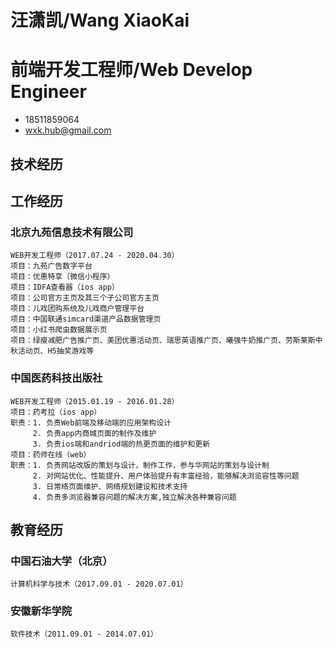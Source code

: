 # 汪潇凯/Wang XiaoKai
# 前端开发工程师/Web Develop Engineer

- 18511859064
- wxk.hub@gmail.com

## 技术经历


## 工作经历
### 北京九苑信息技术有限公司
    WEB开发工程师（2017.07.24 - 2020.04.30）
    项目：九苑广告数字平台
    项目：优惠特享（微信小程序）
    项目：IDFA查看器（ios app）
    项目：公司官方主页及其三个子公司官方主页
    项目：儿戏团购系统及儿戏商户管理平台
    项目：中国联通simcard渠道产品数据管理页
    项目：小红书爬虫数据展示页
    项目：绿瘦减肥广告推广页、美团优惠活动页、瑞思英语推广页、曦强牛奶推广页、劳斯莱斯中秋活动页、H5抽奖游戏等
### 中国医药科技出版社
    WEB开发工程师（2015.01.19 - 2016.01.28）
    项目：药考拉（ios app）
    职责：1. 负责Web前端及移动端的应用架构设计
         2. 负责app内商城页面的制作及维护
         3. 负责ios端和andriod端的热更页面的维护和更新
    项目：药师在线（web）
    职责：1. 负责网站改版的策划与设计，制作工作，参与华网站的策划与设计制
         2. 对网站优化、性能提升、用户体验提升有丰富经验，能够解决浏览容性等问题
         3. 日常络页面维护、网络规划建设和技术支持
         4. 负责多浏览器兼容问题的解决方案,独立解决各种兼容问题
    
## 教育经历
### 中国石油大学（北京）
    计算机科学与技术（2017.09.01 - 2020.07.01）
### 安徽新华学院
    软件技术（2011.09.01 - 2014.07.01）


